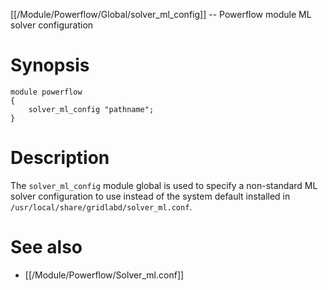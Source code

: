 [[/Module/Powerflow/Global/solver_ml_config]] -- Powerflow module ML solver configuration

# Synopsis
~~~
module powerflow
{
    solver_ml_config "pathname";
}
~~~

# Description

The `solver_ml_config` module global is used to specify a non-standard ML solver configuration to use instead of the system default installed in `/usr/local/share/gridlabd/solver_ml.conf`.

# See also
* [[/Module/Powerflow/Solver_ml.conf]]